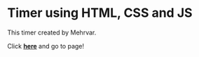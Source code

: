 # Timer using HTML, CSS and JS

This timer created by Mehrvar.

Click **<a href="https://mehrvarshodiev.github.io/timer/index.html" target="_blank">here</a>** and go to page!
